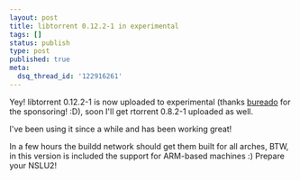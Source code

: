 ```yaml
---
layout: post
title: libtorrent 0.12.2-1 in experimental
tags: []
status: publish
type: post
published: true
meta:
  dsq_thread_id: '122916261'
---
```

Yey! libtorrent 0.12.2-1 is now uploaded to experimental (thanks <a href="http://bureado.com.ve">bureado</a> for the sponsoring! :D), soon I'll get rtorrent 0.8.2-1 uploaded as well.

I've been using it since a while and has been working great!

In a few hours the buildd network should get them built for all arches, BTW, in this version is included the support for ARM-based machines :) Prepare your NSLU2!

